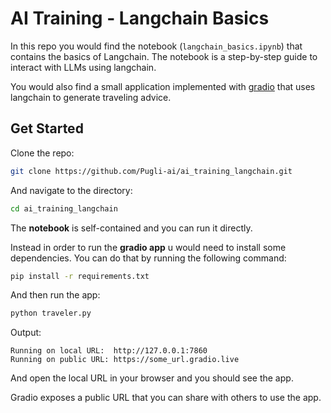 # AI Training - Langchain Basics
In this repo you would find the notebook (`langchain_basics.ipynb`) that contains the basics of Langchain. The notebook is a step-by-step guide to interact with LLMs using langchain.

You would also find a small application implemented with [gradio](https://www.gradio.app/) that uses langchain to generate traveling advice.

## Get Started
Clone the repo:
```bash
git clone https://github.com/Pugli-ai/ai_training_langchain.git
```

And navigate to the directory:
```bash
cd ai_training_langchain
```
The **notebook** is self-contained and you can run it directly.

Instead in order to run the **gradio app** u would need to install some dependencies. You can do that by running the following command:
```bash
pip install -r requirements.txt
```

And then run the app:
```bash
python traveler.py
```
Output:
```
Running on local URL:  http://127.0.0.1:7860
Running on public URL: https://some_url.gradio.live
```

And open the local URL in your browser and you should see the app.

Gradio exposes a public URL that you can share with others to use the app.
